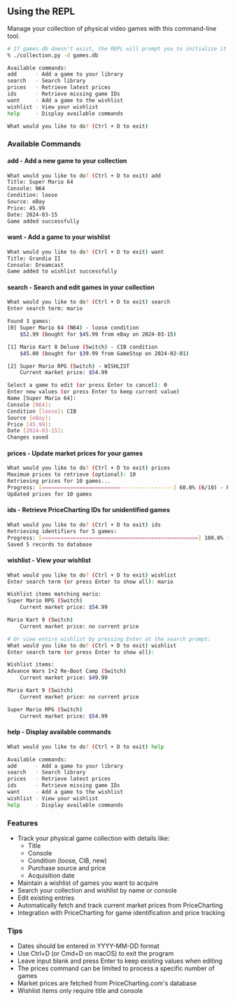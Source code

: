 ## Using the REPL

Manage your collection of physical video games with this command-line tool.

```bash
# If games.db doesn't exist, the REPL will prompt you to initialize it
% ./collection.py -d games.db

Available commands:
add      - Add a game to your library
search   - Search library
prices   - Retrieve latest prices
ids      - Retrieve missing game IDs
want     - Add a game to the wishlist
wishlist - View your wishlist
help     - Display available commands

What would you like to do? (Ctrl + D to exit) 
```

### Available Commands

#### add - Add a new game to your collection
```bash
What would you like to do? (Ctrl + D to exit) add
Title: Super Mario 64
Console: N64
Condition: loose
Source: eBay
Price: 45.99
Date: 2024-03-15
Game added successfully
```

#### want - Add a game to your wishlist
```bash
What would you like to do? (Ctrl + D to exit) want
Title: Grandia II
Console: Dreamcast
Game added to wishlist successfully
```

#### search - Search and edit games in your collection
```bash
What would you like to do? (Ctrl + D to exit) search
Enter search term: mario

Found 3 games:
[0] Super Mario 64 (N64) - loose condition
    $52.99 (bought for $45.99 from eBay on 2024-03-15)

[1] Mario Kart 8 Deluxe (Switch) - CIB condition
    $45.00 (bought for $39.99 from GameStop on 2024-02-01)

[2] Super Mario RPG (Switch) - WISHLIST
    Current market price: $54.99

Select a game to edit (or press Enter to cancel): 0
Enter new values (or press Enter to keep current value)
Name [Super Mario 64]: 
Console [N64]: 
Condition [loose]: CIB
Source [eBay]: 
Price [45.99]: 
Date [2024-03-15]: 
Changes saved
```

#### prices - Update market prices for your games
```bash
What would you like to do? (Ctrl + D to exit) prices
Maximum prices to retrieve (optional): 10
Retrieving prices for 10 games...
Progress: [=========================-----------------] 60.0% (6/10) - Pokemon Scarlet
Updated prices for 10 games
```

#### ids - Retrieve PriceCharting IDs for unidentified games
```bash
What would you like to do? (Ctrl + D to exit) ids
Retrieving identifiers for 5 games:
Progress: [==================================================] 100.0% (5/5) - Zelda: Breath of the Wild
Saved 5 records to database
```

#### wishlist - View your wishlist
```bash
What would you like to do? (Ctrl + D to exit) wishlist
Enter search term (or press Enter to show all): mario

Wishlist items matching mario:
Super Mario RPG (Switch)
    Current market price: $54.99

Mario Kart 9 (Switch)
    Current market price: no current price

# Or view entire wishlist by pressing Enter at the search prompt:
What would you like to do? (Ctrl + D to exit) wishlist
Enter search term (or press Enter to show all): 

Wishlist items:
Advance Wars 1+2 Re-Boot Camp (Switch)
    Current market price: $49.99

Mario Kart 9 (Switch)
    Current market price: no current price

Super Mario RPG (Switch)
    Current market price: $54.99
```

#### help - Display available commands
```bash
What would you like to do? (Ctrl + D to exit) help

Available commands:
add      - Add a game to your library
search   - Search library
prices   - Retrieve latest prices
ids      - Retrieve missing game IDs
want     - Add a game to the wishlist
wishlist - View your wishlist
help     - Display available commands
```

### Features

- Track your physical game collection with details like:
  - Title
  - Console
  - Condition (loose, CIB, new)
  - Purchase source and price
  - Acquisition date
- Maintain a wishlist of games you want to acquire
- Search your collection and wishlist by name or console
- Edit existing entries
- Automatically fetch and track current market prices from PriceCharting
- Integration with PriceCharting for game identification and price tracking

### Tips

- Dates should be entered in YYYY-MM-DD format
- Use Ctrl+D (or Cmd+D on macOS) to exit the program
- Leave input blank and press Enter to keep existing values when editing
- The prices command can be limited to process a specific number of games
- Market prices are fetched from PriceCharting.com's database
- Wishlist items only require title and console